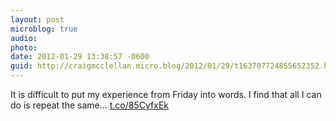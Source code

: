 ```yaml
---
layout: post
microblog: true
audio: 
photo: 
date: 2012-01-29 13:38:57 -0600
guid: http://craigmcclellan.micro.blog/2012/01/29/t163707724855652352.html
---
```

It is difficult to put my experience from Friday into words. I find that all I can do is repeat the same... [t.co/85CyfxEk](http://t.co/85CyfxEk)
